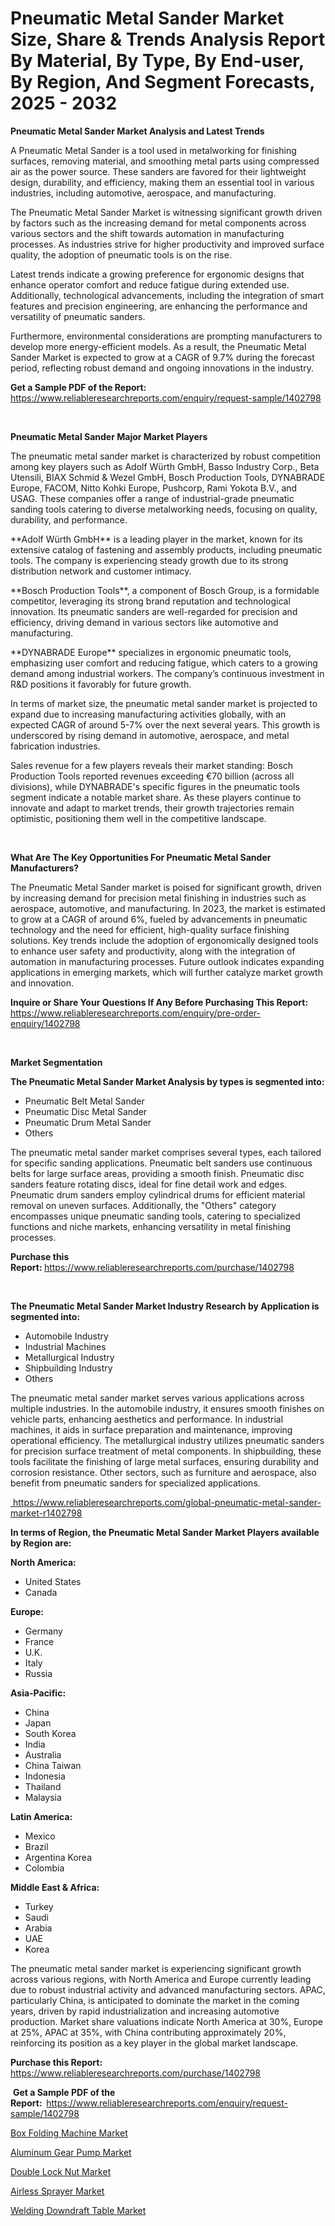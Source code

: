 <p><h1>Pneumatic Metal Sander Market Size, Share & Trends Analysis Report By Material, By Type, By End-user, By Region, And Segment Forecasts, 2025 - 2032</h1></p><p><strong>Pneumatic Metal Sander Market Analysis and Latest Trends</strong></p>
<p><p>A Pneumatic Metal Sander is a tool used in metalworking for finishing surfaces, removing material, and smoothing metal parts using compressed air as the power source. These sanders are favored for their lightweight design, durability, and efficiency, making them an essential tool in various industries, including automotive, aerospace, and manufacturing.</p><p>The Pneumatic Metal Sander Market is witnessing significant growth driven by factors such as the increasing demand for metal components across various sectors and the shift towards automation in manufacturing processes. As industries strive for higher productivity and improved surface quality, the adoption of pneumatic tools is on the rise. </p><p>Latest trends indicate a growing preference for ergonomic designs that enhance operator comfort and reduce fatigue during extended use. Additionally, technological advancements, including the integration of smart features and precision engineering, are enhancing the performance and versatility of pneumatic sanders. </p><p>Furthermore, environmental considerations are prompting manufacturers to develop more energy-efficient models. As a result, the Pneumatic Metal Sander Market is expected to grow at a CAGR of 9.7% during the forecast period, reflecting robust demand and ongoing innovations in the industry.</p></p>
<p><strong>Get a Sample PDF of the Report:&nbsp;</strong> <a href="https://www.reliableresearchreports.com/enquiry/request-sample/1402798?utm_campaign=12&utm_medium=2&utm_source=Github&utm_content=ia&utm_term=12012025&utm_id=pneumatic-metal-sander">https://www.reliableresearchreports.com/enquiry/request-sample/1402798</a></p>
<p>&nbsp;</p>
<p><strong>Pneumatic Metal Sander Major Market Players</strong></p>
<p><p>The pneumatic metal sander market is characterized by robust competition among key players such as Adolf Würth GmbH, Basso Industry Corp., Beta Utensili, BIAX Schmid & Wezel GmbH, Bosch Production Tools, DYNABRADE Europe, FACOM, Nitto Kohki Europe, Pushcorp, Rami Yokota B.V., and USAG. These companies offer a range of industrial-grade pneumatic sanding tools catering to diverse metalworking needs, focusing on quality, durability, and performance.</p><p>**Adolf Würth GmbH** is a leading player in the market, known for its extensive catalog of fastening and assembly products, including pneumatic tools. The company is experiencing steady growth due to its strong distribution network and customer intimacy.</p><p>**Bosch Production Tools**, a component of Bosch Group, is a formidable competitor, leveraging its strong brand reputation and technological innovation. Its pneumatic sanders are well-regarded for precision and efficiency, driving demand in various sectors like automotive and manufacturing.</p><p>**DYNABRADE Europe** specializes in ergonomic pneumatic tools, emphasizing user comfort and reducing fatigue, which caters to a growing demand among industrial workers. The company’s continuous investment in R&D positions it favorably for future growth.</p><p>In terms of market size, the pneumatic metal sander market is projected to expand due to increasing manufacturing activities globally, with an expected CAGR of around 5-7% over the next several years. This growth is underscored by rising demand in automotive, aerospace, and metal fabrication industries.</p><p>Sales revenue for a few players reveals their market standing: Bosch Production Tools reported revenues exceeding €70 billion (across all divisions), while DYNABRADE's specific figures in the pneumatic tools segment indicate a notable market share. As these players continue to innovate and adapt to market trends, their growth trajectories remain optimistic, positioning them well in the competitive landscape.</p></p>
<p>&nbsp;</p>
<p><strong>What Are The Key Opportunities For Pneumatic Metal Sander Manufacturers?</strong></p>
<p><p>The Pneumatic Metal Sander market is poised for significant growth, driven by increasing demand for precision metal finishing in industries such as aerospace, automotive, and manufacturing. In 2023, the market is estimated to grow at a CAGR of around 6%, fueled by advancements in pneumatic technology and the need for efficient, high-quality surface finishing solutions. Key trends include the adoption of ergonomically designed tools to enhance user safety and productivity, along with the integration of automation in manufacturing processes. Future outlook indicates expanding applications in emerging markets, which will further catalyze market growth and innovation.</p></p>
<p><strong>Inquire or Share Your Questions If Any Before Purchasing This Report:</strong> <a href="https://www.reliableresearchreports.com/enquiry/pre-order-enquiry/1402798?utm_campaign=12&utm_medium=2&utm_source=Github&utm_content=ia&utm_term=12012025&utm_id=pneumatic-metal-sander">https://www.reliableresearchreports.com/enquiry/pre-order-enquiry/1402798</a></p>
<p>&nbsp;</p>
<p><strong>Market Segmentation</strong></p>
<p><strong>The Pneumatic Metal Sander Market Analysis by types is segmented into:</strong></p>
<p><ul><li>Pneumatic Belt Metal Sander</li><li>Pneumatic Disc Metal Sander</li><li>Pneumatic Drum Metal Sander</li><li>Others</li></ul></p>
<p><p>The pneumatic metal sander market comprises several types, each tailored for specific sanding applications. Pneumatic belt sanders use continuous belts for large surface areas, providing a smooth finish. Pneumatic disc sanders feature rotating discs, ideal for fine detail work and edges. Pneumatic drum sanders employ cylindrical drums for efficient material removal on uneven surfaces. Additionally, the "Others" category encompasses unique pneumatic sanding tools, catering to specialized functions and niche markets, enhancing versatility in metal finishing processes.</p></p>
<p><strong>Purchase this Report:&nbsp;</strong><a href="https://www.reliableresearchreports.com/purchase/1402798?utm_campaign=12&utm_medium=2&utm_source=Github&utm_content=ia&utm_term=12012025&utm_id=pneumatic-metal-sander">https://www.reliableresearchreports.com/purchase/1402798</a></p>
<p>&nbsp;</p>
<p><strong>The Pneumatic Metal Sander Market Industry Research by Application is segmented into:</strong></p>
<p><ul><li>Automobile Industry</li><li>Industrial Machines</li><li>Metallurgical Industry</li><li>Shipbuilding Industry</li><li>Others</li></ul></p>
<p><p>The pneumatic metal sander market serves various applications across multiple industries. In the automobile industry, it ensures smooth finishes on vehicle parts, enhancing aesthetics and performance. In industrial machines, it aids in surface preparation and maintenance, improving operational efficiency. The metallurgical industry utilizes pneumatic sanders for precision surface treatment of metal components. In shipbuilding, these tools facilitate the finishing of large metal surfaces, ensuring durability and corrosion resistance. Other sectors, such as furniture and aerospace, also benefit from pneumatic sanders for specialized applications.</p></p>
<p><a href="https://www.reliableresearchreports.com/global-pneumatic-metal-sander-market-r1402798?utm_campaign=12&utm_medium=2&utm_source=Github&utm_content=ia&utm_term=12012025&utm_id=pneumatic-metal-sander">&nbsp;https://www.reliableresearchreports.com/global-pneumatic-metal-sander-market-r1402798</a></p>
<p><strong>In terms of Region, the Pneumatic Metal Sander Market Players available by Region are:</strong></p>
<p>
    <p> <strong> North America: </strong>
        <ul>
            <li>United States</li>
            <li>Canada</li>
        </ul>
        </p> 
    <p> <strong> Europe: </strong>
        <ul>
            <li>Germany</li>
            <li>France</li>
            <li>U.K.</li>
            <li>Italy</li>
            <li>Russia</li>
        </ul>
        </p> 
    <p> <strong> Asia-Pacific: </strong>
        <ul>
            <li>China</li>
            <li>Japan</li>
            <li>South Korea</li>
            <li>India</li>
            <li>Australia</li>
            <li>China Taiwan</li>
            <li>Indonesia</li>
            <li>Thailand</li>
            <li>Malaysia</li>
        </ul>
        </p> 
    <p> <strong> Latin America: </strong>
        <ul>
            <li>Mexico</li>
            <li>Brazil</li>
            <li>Argentina Korea</li>
            <li>Colombia</li>
        </ul>
        </p> 
    <p> <strong> Middle East & Africa: </strong>
        <ul>
            <li>Turkey</li>
            <li>Saudi</li>
            <li>Arabia</li>
            <li>UAE</li>
            <li>Korea</li>
        </ul>
    </p>
    </p>
<p><p>The pneumatic metal sander market is experiencing significant growth across various regions, with North America and Europe currently leading due to robust industrial activity and advanced manufacturing sectors. APAC, particularly China, is anticipated to dominate the market in the coming years, driven by rapid industrialization and increasing automotive production. Market share valuations indicate North America at 30%, Europe at 25%, APAC at 35%, with China contributing approximately 20%, reinforcing its position as a key player in the global market landscape.</p></p>
<p><strong>Purchase this Report: </strong><a href="https://www.reliableresearchreports.com/purchase/1402798?utm_campaign=12&utm_medium=2&utm_source=Github&utm_content=ia&utm_term=12012025&utm_id=pneumatic-metal-sander">https://www.reliableresearchreports.com/purchase/1402798</a></p>
<p>&nbsp;<strong>Get a Sample PDF of the Report:&nbsp;&nbsp;</strong><a href="https://www.reliableresearchreports.com/enquiry/request-sample/1402798?utm_campaign=12&utm_medium=2&utm_source=Github&utm_content=ia&utm_term=12012025&utm_id=pneumatic-metal-sander">https://www.reliableresearchreports.com/enquiry/request-sample/1402798</a></p>
<p><strong></strong></p>
<p><p><a href="https://github.com/edacruz6/Market-Research-Report-List-1/blob/main/box-folding-machine-market.md?utm_campaign=12&utm_medium=2&utm_source=Github&utm_content=ia&utm_term=12012025&utm_id=pneumatic-metal-sander">Box Folding Machine Market</a></p><p><a href="https://github.com/seanmcma708/Market-Research-Report-List-1/blob/main/aluminum-gear-pump-market.md?utm_campaign=12&utm_medium=2&utm_source=Github&utm_content=ia&utm_term=12012025&utm_id=pneumatic-metal-sander">Aluminum Gear Pump Market</a></p><p><a href="https://github.com/GenaGaines34/Market-Research-Report-List-1/blob/main/double-lock-nut-market.md?utm_campaign=12&utm_medium=2&utm_source=Github&utm_content=ia&utm_term=12012025&utm_id=pneumatic-metal-sander">Double Lock Nut Market</a></p><p><a href="https://github.com/princessbartram3/Market-Research-Report-List-1/blob/main/airless-sprayer-market.md?utm_campaign=12&utm_medium=2&utm_source=Github&utm_content=ia&utm_term=12012025&utm_id=pneumatic-metal-sander">Airless Sprayer Market</a></p><p><a href="https://github.com/yankimber90yankim/Market-Research-Report-List-1/blob/main/welding-downdraft-table-market.md?utm_campaign=12&utm_medium=2&utm_source=Github&utm_content=ia&utm_term=12012025&utm_id=pneumatic-metal-sander">Welding Downdraft Table Market</a></p></p>